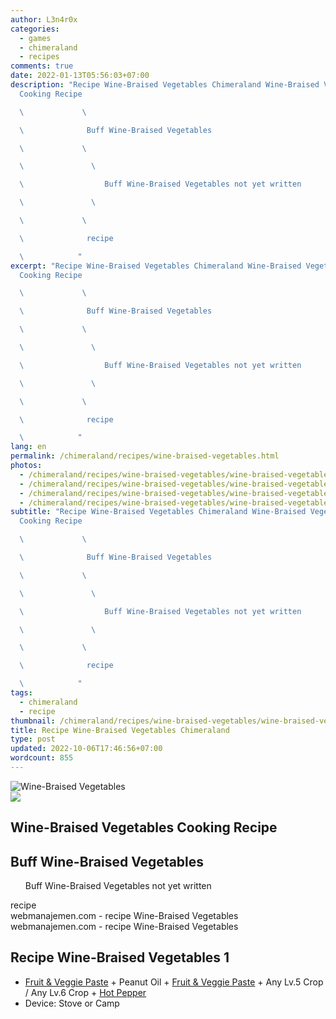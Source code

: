 ```yaml
---
author: L3n4r0x
categories:
  - games
  - chimeraland
  - recipes
comments: true
date: 2022-01-13T05:56:03+07:00
description: "Recipe Wine-Braised Vegetables Chimeraland Wine-Braised Vegetables
  Cooking Recipe

  \             \ 

  \              Buff Wine-Braised Vegetables

  \             \ 

  \               \ 

  \                  Buff Wine-Braised Vegetables not yet written

  \               \ 

  \             \ 

  \              recipe

  \            "
excerpt: "Recipe Wine-Braised Vegetables Chimeraland Wine-Braised Vegetables
  Cooking Recipe

  \             \ 

  \              Buff Wine-Braised Vegetables

  \             \ 

  \               \ 

  \                  Buff Wine-Braised Vegetables not yet written

  \               \ 

  \             \ 

  \              recipe

  \            "
lang: en
permalink: /chimeraland/recipes/wine-braised-vegetables.html
photos:
  - /chimeraland/recipes/wine-braised-vegetables/wine-braised-vegetables.webp
  - /chimeraland/recipes/wine-braised-vegetables/wine-braised-vegetables-name.webp
  - /chimeraland/recipes/wine-braised-vegetables/wine-braised-vegetables-icon.webp
  - /chimeraland/recipes/wine-braised-vegetables/wine-braised-vegetables-material.webp
subtitle: "Recipe Wine-Braised Vegetables Chimeraland Wine-Braised Vegetables
  Cooking Recipe

  \             \ 

  \              Buff Wine-Braised Vegetables

  \             \ 

  \               \ 

  \                  Buff Wine-Braised Vegetables not yet written

  \               \ 

  \             \ 

  \              recipe

  \            "
tags:
  - chimeraland
  - recipe
thumbnail: /chimeraland/recipes/wine-braised-vegetables/wine-braised-vegetables.webp
title: Recipe Wine-Braised Vegetables Chimeraland
type: post
updated: 2022-10-06T17:46:56+07:00
wordcount: 855
---
```


<link
  rel="stylesheet"
  href="https://rawcdn.githack.com/dimaslanjaka/Web-Manajemen/870a349/css/bootstrap-5-3-0-alpha3-wrapper.css"
/>
<section id="bootstrap-wrapper">
  <div data-bs-theme="dark">
    <div class="card mb-2">
      <div class="card-body">
        <div class="row g-0">
          <div class="col-sm-4 position-relative mb-2">
            <img
              src="https://www.webmanajemen.com/chimeraland/recipes/wine-braised-vegetables/wine-braised-vegetables-material.webp"
              class="card-img fit-cover w-100 h-100"
              alt="Wine-Braised Vegetables"
              data-fancybox="true"
            />
          </div>
          <div class="col-sm-8 mb-2">
            <div class="card-body">
              <div class="d-flex flex-row align-items-center mb-3">
                <img
                  class="d-inline-block me-2"
                  src="https://www.webmanajemen.com/chimeraland/recipes/wine-braised-vegetables/wine-braised-vegetables-icon.webp"
                  width="auto"
                  height="auto"
                  style="vertical-align: middle"
                />
                <h2 class="fs-5">Wine-Braised Vegetables Cooking Recipe</h2>
              </div>
              <h2 class="card-title fs-5">Buff Wine-Braised Vegetables</h2>
              <div class="card-text">
                <ul>
                  Buff Wine-Braised Vegetables not yet written
                </ul>
              </div>
              <span class="badge rounded-pill">recipe</span>
            </div>
            <div class="card-footer text-end text-muted mt-auto">
              webmanajemen.com - recipe Wine-Braised Vegetables
            </div>
          </div>
        </div>
      </div>
      <div class="card-footer text-end text-muted">
        webmanajemen.com - recipe Wine-Braised Vegetables
      </div>
    </div>
    <div class="row mb-2">
      <div class="col-12 col-lg-6 recipe-item mb-2">
        <div class="card">
          <div class="card-body">
            <h2 class="card-title fs-5">Recipe Wine-Braised Vegetables 1</h2>
            <div class="card-text">
              <ul>
                <li>
                  <a
                    class="text-decoration-none text-primary"
                    href="/chimeraland/recipes/fruit-and-veggie-paste.html"
                    >Fruit &amp; Veggie Paste</a
                  ><span> + </span>Peanut Oil<span> + </span
                  ><a
                    class="text-decoration-none text-primary"
                    href="/chimeraland/recipes/fruit-and-veggie-paste.html"
                    >Fruit &amp; Veggie Paste</a
                  ><span> + </span>Any Lv.5 Crop<span> / </span>Any Lv.6
                  Crop<span> + </span
                  ><a
                    class="text-decoration-none text-primary"
                    href="/chimeraland/materials/hot-pepper.html"
                    >Hot Pepper</a
                  >
                </li>
                <li>Device: Stove or Camp</li>
              </ul>
            </div>
          </div>
        </div>
      </div>
    </div>
  </div>
</section>